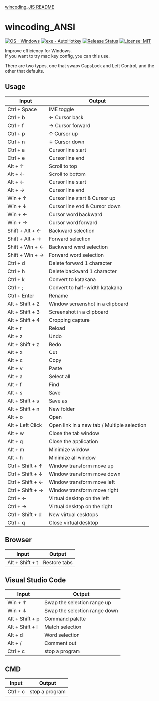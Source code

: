 [wincoding_JIS README](https://github.com/su-pull/wincoding/blob/main/README_JIS.md)

# wincoding_ANSI

[![OS - Windows](https://img.shields.io/badge/OS-Windows-lightblue?logo=windows&logoColor=white)](https://www.microsoft.com/ "Go to Microsoft homepage") [![exe - AutoHotkey](https://img.shields.io/badge/exe-AutoHotkey-lightblue)](https://www.autohotkey.com/ "Go to AutoHotkey")
[![Release Status](https://img.shields.io/github/release/su-pull/wincoding?color=lightblue)](https://github.com/su-pull/wincoding/releases/latest)
[![License: MIT](https://img.shields.io/badge/License-MIT-lightblue)](https://opensource.org/licenses/MIT)

Improve efficiency for Windows.  
If you want to try mac key config, you can this use.

There are two types, one that swaps CapsLock and Left Control, and the other that defaults.

## Usage

| Input            | Output                                      |
| ---------------- | ------------------------------------------- |
| Ctrl + Space     | IME toggle                                  |
| Ctrl + b         | ← Cursor back                               |
| Ctrl + f         | → Cursor forward                            |
| Ctrl + p         | ↑ Cursor up                                 |
| Ctrl + n         | ↓ Cursor down                               |
| Ctrl + a         | Cursor line start                           |
| Ctrl + e         | Cursor line end                             |
| Alt + ↑          | Scroll to top                               |
| Alt + ↓          | Scroll to bottom                            |
| Alt + ←          | Cursor line start                           |
| Alt + →          | Cursor line end                             |
| Win + ↑          | Cursor line start & Cursor up               |
| Win + ↓          | Cursor line end & Cursor down               |
| Win + ←          | Cursor word backward                        |
| Win + →          | Cursor word forward                         |
| Shift + Alt + ←  | Backward selection                          |
| Shift + Alt + →  | Forward selection                           |
| Shift + Win + ←  | Backward word selection                     |
| Shift + Win + →  | Forward word selection                      |
| Ctrl + d         | Delete forward 1 character                  |
| Ctrl + h         | Delete backward 1 character                 |
| Ctrl + k         | Convert to katakana                         |
| Ctrl + ;         | Convert to half-width katakana              |
| Ctrl + Enter     | Rename                                      |
| Alt + Shift + 2  | Window screenshot in a clipboard            |
| Alt + Shift + 3  | Screenshot in a clipboard                   |
| Alt + Shift + 4  | Cropping capture                            |
| Alt + r          | Reload                                      |
| Alt + z          | Undo                                        |
| Alt + Shift + z  | Redo                                        |
| Alt + x          | Cut                                         |
| Alt + c          | Copy                                        |
| Alt + v          | Paste                                       |
| Alt + a          | Select all                                  |
| Alt + f          | Find                                        |
| Alt + s          | Save                                        |
| Alt + Shift + s  | Save as                                     |
| Alt + Shift + n  | New folder                                  |
| Alt + o          | Open                                        |
| Alt + Left Click | Open link in a new tab / Multiple selection |
| Alt + w          | Close the tab window                        |
| Alt + q          | Close the application                       |
| Alt + m          | Minimize window                             |
| Alt + h          | Minimize all window                         |
| Ctrl + Shift + ↑ | Window transform move up                    |
| Ctrl + Shift + ↓ | Window transform move down                  |
| Ctrl + Shift + ← | Window transform move left                  |
| Ctrl + Shift + → | Window transform move right                 |
| Ctrl + ←         | Virtual desktop on the left                 |
| Ctrl + →         | Virtual desktop on the right                |
| Ctrl + Shift + d | New virtual desktops                        |
| Ctrl + q         | Close virtual desktop                       |

## Browser

| Input           | Output       |
| --------------- | ------------ |
| Alt + Shift + t | Restore tabs |

## Visual Studio Code

| Input           | Output                        |
| --------------- | ----------------------------- |
| Win + ↑         | Swap the selection range up   |
| Win + ↓         | Swap the selection range down |
| Alt + Shift + p | Command palette               |
| Alt + Shift + l | Match selection               |
| Alt + d         | Word selection                |
| Alt + /         | Comment out                   |
| Ctrl + c        | stop a program                |

## CMD

| Input    | Output         |
| -------- | -------------- |
| Ctrl + c | stop a program |
